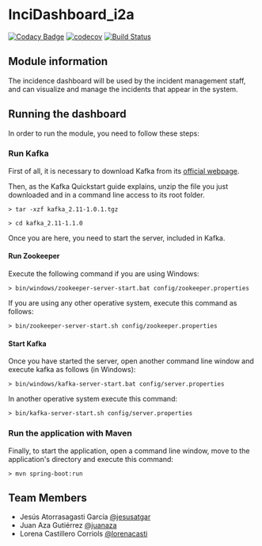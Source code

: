 # InciDashboard_i2a

[![Codacy Badge](https://api.codacy.com/project/badge/Grade/a2c41f52eec04a038438c098967eaaae)](https://www.codacy.com/app/juanaza/InciDashboard_i2a?utm_source=github.com&amp;utm_medium=referral&amp;utm_content=Arquisoft/InciDashboard_i2a&amp;utm_campaign=Badge_Grade)
[![codecov](https://codecov.io/gh/Arquisoft/InciDashboard_i2a/branch/master/graph/badge.svg)](https://codecov.io/gh/Arquisoft/InciDashboard_i2a)
[![Build Status](https://travis-ci.org/Arquisoft/InciDashboard_i2a.svg?branch=master)](https://travis-ci.org/Arquisoft/InciDashboard_i2a)

## Module information
The incidence dashboard will be used by the incident management staff, and can visualize and manage the incidents that appear in the system.

## Running the dashboard
In order to run the module, you need to follow these steps:

### Run Kafka
First of all, it is necessary to download Kafka from its [official webpage](https://kafka.apache.org/downloads).

Then, as the Kafka Quickstart guide explains, unzip the file you just downloaded and in a command line access to its root folder.

`> tar -xzf kafka_2.11-1.0.1.tgz`

`> cd kafka_2.11-1.1.0`

Once you are here, you need to start the server, included in Kafka.

#### Run Zookeeper

Execute the following command if you are using Windows:

`> bin/windows/zookeeper-server-start.bat config/zookeeper.properties`

If you are using any other operative system, execute this command as follows:

`> bin/zookeeper-server-start.sh config/zookeeper.properties`


#### Start Kafka
Once you have started the server, open another command line window and execute kafka as follows (in Windows):

`> bin/windows/kafka-server-start.bat config/server.properties`

In another operative system execute this command:

`> bin/kafka-server-start.sh config/server.properties`

### Run the application with Maven
Finally, to start the application, open a command line window, move to the application's directory and execute this command:

`> mvn spring-boot:run`

## Team Members
* Jesús Atorrasagasti García [@jesusatgar](https://github.com/jesusatgar)
* Juan Aza Gutiérrez [@juanaza](https://github.com/juanaza)
* Lorena Castillero Corriols [@lorenacasti](https://github.com/lorenacasti)


